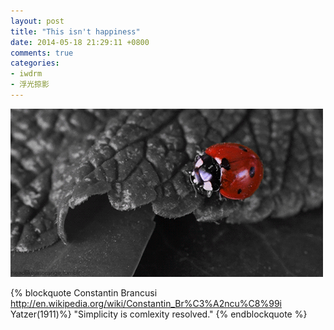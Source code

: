 ```yaml
---
layout: post
title: "This isn't happiness"
date: 2014-05-18 21:29:11 +0800
comments: true
categories: 
- iwdrm
- 浮光掠影
---
```


![this isn't happiness](/downloads/images/iwdrm/false_start.gif "Don't touch me...")

{% blockquote Constantin Brancusi  http://en.wikipedia.org/wiki/Constantin_Br%C3%A2ncu%C8%99i Yatzer(1911)%}
"Simplicity is comlexity resolved."
{% endblockquote %}


